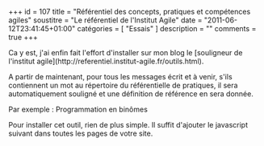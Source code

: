 +++
id = 107
title = "Référentiel des concepts, pratiques et compétences agiles"
soustitre = "Le référentiel de l'Institut Agile"
date = "2011-06-12T23:41:45+01:00"
catégories = [ "Essais" ]
description = ""
comments = true
+++

<div class="chapo"></div>
Ca y est, j'ai enfin fait l'effort d'installer sur mon blog le [souligneur de l'institut agile](http://referentiel.institut-agile.fr/outils.html).

A partir de maintenant, pour tous les messages écrit et à venir, s'ils contiennent un mot au répertoire du référentielle de pratiques, il sera automatiquement souligné et une définition de référence en sera donnée.

Par exemple : Programmation en binômes

 Pour installer cet outil, rien de plus simple. Il suffit d'ajouter le javascript suivant dans toutes les pages de votre site.

<code><script type="text/javascript" src="http://referentiel.institut-agile.fr/souligneur.js"></script></code>